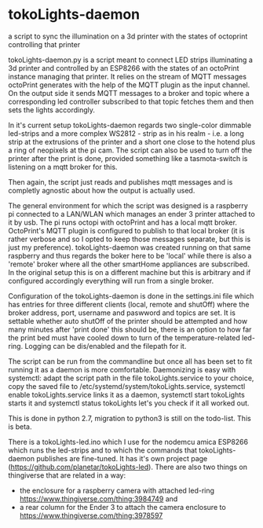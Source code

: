 # tokoLights-daemon

a script to sync the illumination on a 3d printer with the states of octoprint controlling that printer

tokoLights-daemon.py is a script meant to connect LED strips illuminating a 3d printer and controlled by an ESP8266 with the states of an octoPrint instance managing that printer. It relies on the stream of MQTT messages octoPrint generates with the help of the MQTT plugin as the input channel. On the output side it sends MQTT messages to a broker and topic where a corresponding led controller subscribed to that topic fetches them and then sets the lights accordingly.

In it's current setup tokoLights-daemon regards two single-color dimmable led-strips and a more complex WS2812 - strip as in his realm - i.e. a long strip at the extrusions of the printer and a short one close to the hotend plus a ring of neopixels at the pi cam. The script can also be used to turn off the printer after the print is done, provided something like a tasmota-switch is listening on a mqtt broker for this.

Then again, the script just reads and publishes mqtt messages and is completly agnostic about how the output is actually used.

The general environment for which the script was designed is a raspberry pi connected to a LAN/WLAN which manages an ender 3 printer attached to it by usb. The pi runs octopi with octoPrint and has a local mqtt broker. OctoPrint's MQTT plugin is configured to publish to that local broker (it is rather verbose and so I opted to keep those messages separate, but this is just my preference). tokoLights-daemon was created running on that same raspberry and thus regards the boker here to be 'local' while there is also a 'remote' broker where all the other smartHome appliances are subscribed. In the original setup this is on a different machine but this is arbitrary and if configured accordingly everything will run from a single broker.

Configuration of the tokoLights-daemon is done in the settings.ini file which has entries for three different clients (local, remote and shutOff) where the broker address, port, username and paswword and topics are set. It is settable whether auto shutOff of the printer should be attempted and how many minutes after 'print done' this should be, there is an option to how far the print bed must have cooled down to turn of the temperature-related led-ring. Logging can be dis/enabled and the filepath for it. 

The script can be run from the commandline but once all has been set to fit running it as a daemon is more comfortable. Daemonizing is easy with systemctl: adapt the script path in the file tokoLights.service to your choice, copy the saved file to /etc/systemd/system/tokoLights.service, systemctl enable tokoLights.service links it as a daemon, systemctl start tokoLights starts it and systemctl status tokoLights let's you check if it all worked out.

This is done in python 2.7, migration to python3 is still on the todo-list. This is beta.

There is a tokoLights-led.ino which I use for the nodemcu amica ESP8266 which runs the led-strips and to which the commands that tokoLights-daemon publishes are fine-tuned. It has it's own project page (https://github.com/planetar/tokoLights-led).
There are also two things on thingiverse that are related in a way: 
- the enclosure for a raspberry camera with attached led-ring https://www.thingiverse.com/thing:3984749 and 
- a rear column for the Ender 3 to attach the camera enclosure to https://www.thingiverse.com/thing:3978597


